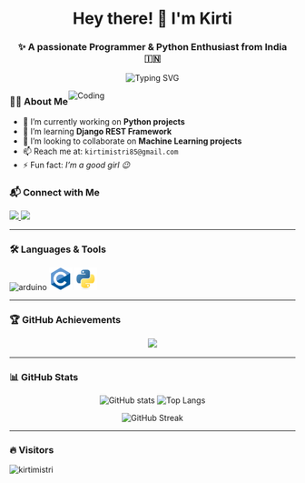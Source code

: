 <h1 align="center">Hey there! 👋 I'm Kirti</h1>
<h3 align="center">✨ A passionate Programmer & Python Enthusiast from India 🇮🇳</h3>

<p align="center">
  <img src="https://readme-typing-svg.demolab.com?font=Fira+Code&pause=1000&color=58A6FF&center=true&width=435&lines=Love+to+code+%F0%9F%92%BB;Full-stack+Learner+%F0%9F%93%9D;Machine+Learning+Explorer+%F0%9F%94%AC;Python+Fan+%F0%9F%90%8D" alt="Typing SVG" />
</p>

<img align="right" alt="Coding" width="400" src="https://i.pinimg.com/originals/8b/d8/cf/8bd8cfe793890385deca7eab7df5c329.gif" />

### 👩‍💻 About Me

- 🔭 I’m currently working on **Python projects**
- 🌱 I’m learning **Django REST Framework**
- 🤝 I’m looking to collaborate on **Machine Learning projects**
- 📫 Reach me at: `kirtimistri85@gmail.com`
- ⚡ Fun fact: *I’m a good girl 😉*


### 📬 Connect with Me

<p align="left">
  <a href="https://linkedin.com/in/kirti%20mistri" target="blank">
    <img src="https://img.shields.io/badge/LinkedIn-0A66C2?style=for-the-badge&logo=linkedin&logoColor=white"/>
  </a>
  <a href="https://instagram.com/kirti_8652" target="blank">
    <img src="https://img.shields.io/badge/Instagram-E4405F?style=for-the-badge&logo=instagram&logoColor=white"/>
  </a>
</p>

---

### 🛠️ Languages & Tools

<p align="left">
  <img src="https://cdn.worldvectorlogo.com/logos/arduino-1.svg" alt="arduino" width="40" height="40"/>
  <img src="https://raw.githubusercontent.com/devicons/devicon/master/icons/c/c-original.svg" alt="c" width="40" height="40"/>
  <img src="https://raw.githubusercontent.com/devicons/devicon/master/icons/python/python-original.svg" alt="python" width="40" height="40"/>
</p>

---

### 🏆 GitHub Achievements

<p align="center">
  <img src="https://github-profile-trophy.vercel.app/?username=kirtimistri&theme=tokyonight&no-frame=true&margin-w=15&margin-h=15" />
</p>

---

### 📊 GitHub Stats

<p align="center">
  <img src="https://github-readme-stats.vercel.app/api?username=kirtimistri&show_icons=true&theme=github_dark&hide_border=true&border_radius=10" alt="GitHub stats" />
  <img src="https://github-readme-stats.vercel.app/api/top-langs/?username=kirtimistri&layout=compact&theme=github_dark&hide_border=true&border_radius=10" alt="Top Langs" />
</p>

<p align="center">
  <img src="https://github-readme-streak-stats.herokuapp.com/?user=kirtimistri&theme=github-dark&hide_border=true&border_radius=10" alt="GitHub Streak" />
</p>

---

### 🔥 Visitors

<p align="left">
  <img src="https://komarev.com/ghpvc/?username=kirtimistri&label=Profile%20views&color=blueviolet&style=flat-square" alt="kirtimistri" />
</p>
